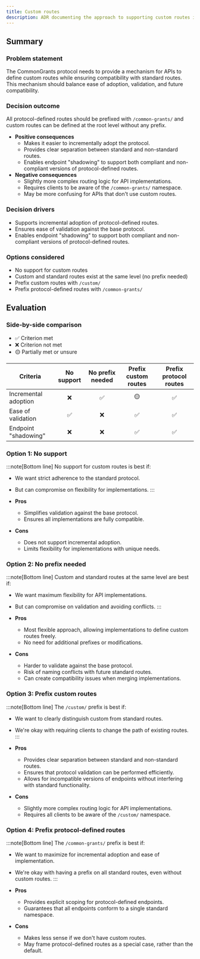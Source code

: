```yaml
---
title: Custom routes
description: ADR documenting the approach to supporting custom routes in the CommonGrants protocol.
---
```


## Summary

### Problem statement

The CommonGrants protocol needs to provide a mechanism for APIs to define custom routes while ensuring compatibility with standard routes. This mechanism should balance ease of adoption, validation, and future compatibility.

### Decision outcome

All protocol-defined routes should be prefixed with `/common-grants/` and custom routes can be defined at the root level without any prefix.

- **Positive consequences**
  - Makes it easier to incrementally adopt the protocol.
  - Provides clear separation between standard and non-standard routes.
  - Enables endpoint "shadowing" to support both compliant and non-compliant versions of protocol-defined routes.
- **Negative consequences**
  - Slightly more complex routing logic for API implementations.
  - Requires clients to be aware of the `/common-grants/` namespace.
  - May be more confusing for APIs that don't use custom routes.

### Decision drivers

- Supports incremental adoption of protocol-defined routes.
- Ensures ease of validation against the base protocol.
- Enables endpoint "shadowing" to support both compliant and non-compliant versions of protocol-defined routes.

### Options considered

- No support for custom routes
- Custom and standard routes exist at the same level (no prefix needed)
- Prefix custom routes with `/custom/`
- Prefix protocol-defined routes with `/common-grants/`

## Evaluation

### Side-by-side comparison

- ✅ Criterion met
- ❌ Criterion not met
- 🟡 Partially met or unsure

| Criteria             | No support | No prefix needed | Prefix custom routes | Prefix protocol routes |
| -------------------- | :--------: | :--------------: | :------------------: | :--------------------: |
| Incremental adoption |     ❌     |        ✅        |          🟡          |           ✅           |
| Ease of validation   |     ✅     |        ❌        |          ✅          |           ✅           |
| Endpoint "shadowing" |     ❌     |        ❌        |          ✅          |           ✅           |

### Option 1: No support

:::note[Bottom line]
No support for custom routes is best if:

- We want strict adherence to the standard protocol.
- But can compromise on flexibility for implementations.
  :::

- **Pros**
  - Simplifies validation against the base protocol.
  - Ensures all implementations are fully compatible.
- **Cons**
  - Does not support incremental adoption.
  - Limits flexibility for implementations with unique needs.

### Option 2: No prefix needed

:::note[Bottom line]
Custom and standard routes at the same level are best if:

- We want maximum flexibility for API implementations.
- But can compromise on validation and avoiding conflicts.
  :::

- **Pros**
  - Most flexible approach, allowing implementations to define custom routes freely.
  - No need for additional prefixes or modifications.
- **Cons**
  - Harder to validate against the base protocol.
  - Risk of naming conflicts with future standard routes.
  - Can create compatibility issues when merging implementations.

### Option 3: Prefix custom routes

:::note[Bottom line]
The `/custom/` prefix is best if:

- We want to clearly distinguish custom from standard routes.
- We're okay with requiring clients to change the path of existing routes.
  :::

- **Pros**
  - Provides clear separation between standard and non-standard routes.
  - Ensures that protocol validation can be performed efficiently.
  - Allows for incompatible versions of endpoints without interfering with standard functionality.
- **Cons**
  - Slightly more complex routing logic for API implementations.
  - Requires all clients to be aware of the `/custom/` namespace.

### Option 4: Prefix protocol-defined routes

:::note[Bottom line]
The `/common-grants/` prefix is best if:

- We want to maximize for incremental adoption and ease of implementation.
- We're okay with having a prefix on all standard routes, even without custom routes.
  :::

- **Pros**
  - Provides explicit scoping for protocol-defined endpoints.
  - Guarantees that all endpoints conform to a single standard namespace.
- **Cons**
  - Makes less sense if we don't have custom routes.
  - May frame protocol-defined routes as a special case, rather than the default.
